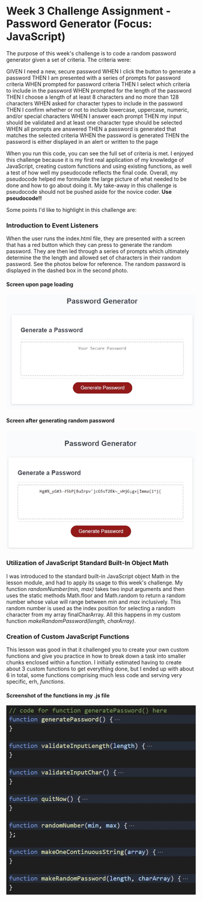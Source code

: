# Week 3 Challenge Assignment - Password Generator (Focus: JavaScript)

The purpose of this week's challenge is to code a random password generator given a set of criteria. The criteria were:

GIVEN I need a new, secure password
WHEN I click the button to generate a password
THEN I am presented with a series of prompts for password criteria
WHEN prompted for password criteria
THEN I select which criteria to include in the password
WHEN prompted for the length of the password
THEN I choose a length of at least 8 characters and no more than 128 characters
WHEN asked for character types to include in the password
THEN I confirm whether or not to include lowercase, uppercase, numeric, and/or special characters
WHEN I answer each prompt
THEN my input should be validated and at least one character type should be selected
WHEN all prompts are answered
THEN a password is generated that matches the selected criteria
WHEN the password is generated
THEN the password is either displayed in an alert or written to the page

When you run this code, you can see the full set of criteria is met. I enjoyed this challenge because it is my first real application of my knowledge of JavaScript, creating custom functions and using existing functions, as well a test of how well my pseudocode reflects the final code. Overall, my pseudocode helped me formulate the large picture of what needed to be done and how to go about doing it. My take-away in this challenge is pseudocode should not be pushed aside for the novice coder. **Use pseudocode!!**

Some points I'd like to highlight in this challenge are:

### Introduction to Event Listeners
When the user runs the index.html file, they are presented with a screen that has a red button which they can press to generate the random password. They are then led through a series of prompts which ultimately determine the the length and allowed set of characters in their random password. See the photos below for reference. The random password is displayed in the dashed box in the second photo.

#### Screen upon page loading
![Screen on loading](/assets/images/HTML-screen-capture.JPG)
#### Screen after generating random password
![Screen after pressing red button and generating password](/assets/images/HTML-output-password.JPG)

### Utilization of JavaScript Standard Built-In Object Math
I was introduced to the standard built-in JavaScript object Math in the lesson module, and had to apply its usage to this week's challenge.
My function *randomNumber(min, max)* takes two input arguments and then uses the static methods Math.floor and Math.random to return a random number whose value will range between *min* and *max* inclusively. This random number is used as the index position for selecting a random character from my array finalCharArray. All this happens in my custom function *makeRandomPassword(length, charArray)*.

### Creation of Custom JavaScript Functions
This lesson was good in that it challenged you to create your own custom functions and give you practice in how to break down a task into smaller chunks enclosed within a function. I initially estimated having to create about 3 custom functions to get everything done, but I ended up with about 6 in total, some functions comprising much less code and serving very specific, erh, *functions*.

#### Screenshot of the functions in my .js file
![List of functions used in developing JavaScript app](/assets/images/functions-used-in-code.JPG)
